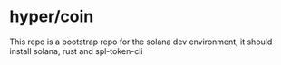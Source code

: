 # hyper/coin

This repo is a bootstrap repo for the solana dev environment, it should install solana, rust and spl-token-cli

